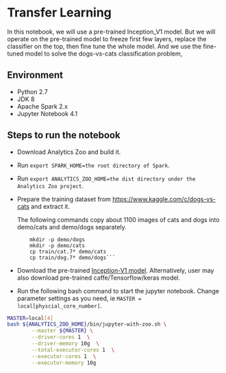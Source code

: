 # Transfer Learning
In this notebook, we will use a pre-trained Inception_V1 model. But we will operate on the pre-trained model to freeze first few layers, replace the classifier on the top, then fine tune the whole model. And we use the fine-tuned model to solve the dogs-vs-cats classification problem,

## Environment
* Python 2.7
* JDK 8
* Apache Spark 2.x
* Jupyter Notebook 4.1

## Steps to run the notebook
* Download Analytics Zoo and build it.
* Run `export SPARK_HOME=the root directory of Spark`.
* Run `export ANALYTICS_ZOO_HOME=the dist directory under the Analytics Zoo project`.
* Prepare the training dataset from https://www.kaggle.com/c/dogs-vs-cats and extract it.
  
  The following commands copy about 1100 images of cats and dogs into demo/cats and demo/dogs separately.
          
          mkdir -p demo/dogs
          mkdir -p demo/cats
          cp train/cat.7* demo/cats
          cp train/dog.7* demo/dogs```
* Download the pre-trained [Inception-V1 model](https://s3-ap-southeast-1.amazonaws.com/bigdl-models/imageclassification/imagenet/bigdl_inception-v1_imagenet_0.4.0.model). Alternatively, user may also download pre-trained caffe/Tensorflow/keras model.
* Run the following bash command to start the jupyter notebook. Change parameter settings as you need, ie `MASTER = local[physcial_core_number]`.
```bash
MASTER=local[4]
bash ${ANALYTICS_ZOO_HOME}/bin/jupyter-with-zoo.sh \
        --master ${MASTER} \
        --driver-cores 1  \
        --driver-memory 10g  \
        --total-executor-cores 1  \
        --executor-cores 1  \
        --executor-memory 10g
```
